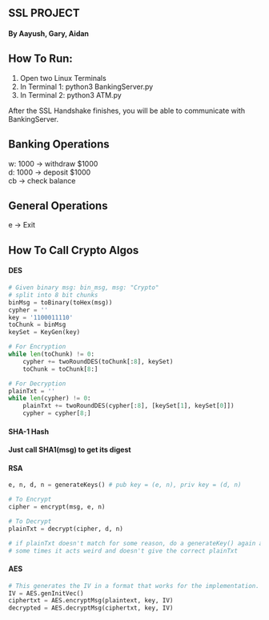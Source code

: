 ## SSL PROJECT
#### By Aayush, Gary, Aidan

## How To Run:
1. Open two Linux Terminals
2. In Terminal 1: python3 BankingServer.py
3. In Terminal 2: python3 ATM.py

After the SSL Handshake finishes, you will be able to communicate with BankingServer.

## Banking Operations
w: 1000 -> withdraw $1000<br>
d: 1000 -> deposit $1000<br>
cb -> check balance

## General Operations
e -> Exit

## How To Call Crypto Algos
#### DES
```python
# Given binary msg: bin_msg, msg: "Crypto"
# split into 8 bit chunks
binMsg = toBinary(toHex(msg))
cypher = ''
key = '1100011110'
toChunk = binMsg
keySet = KeyGen(key)

# For Encryption
while len(toChunk) != 0:
    cypher += twoRoundDES(toChunk[:8], keySet)
    toChunk = toChunk[8:]

# For Decryption
plainTxt = ''
while len(cypher) != 0:
    plainTxt += twoRoundDES(cypher[:8], [keySet[1], keySet[0]])
    cypher = cypher[8;]
```
#### SHA-1 Hash
#### Just call SHA1(msg) to get its digest

#### RSA
```python
e, n, d, n = generateKeys() # pub key = (e, n), priv key = (d, n)

# To Encrypt
cipher = encrypt(msg, e, n)

# To Decrypt
plainTxt = decrypt(cipher, d, n)

# if plainTxt doesn't match for some reason, do a generateKey() again and try again
# some times it acts weird and doesn't give the correct plainTxt
```
#### AES
```python
# This generates the IV in a format that works for the implementation.
IV = AES.genInitVec()
ciphertxt = AES.encryptMsg(plaintext, key, IV)
decrypted = AES.decryptMsg(ciphertxt, key, IV)
```
